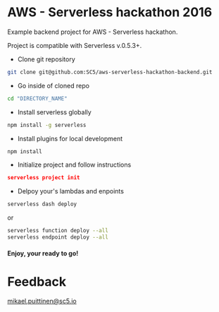 # AWS - Serverless hackathon 2016

Example backend project for AWS - Serverless hackathon.

Project is compatible with Serverless v.0.5.3+.

* Clone git repository
```bash
git clone git@github.com:SC5/aws-serverless-hackathon-backend.git
```

* Go inside of cloned repo
```bash
cd "DIRECTORY_NAME"
```
* Install serverless globally
```bash
npm install -g serverless
```

* Install plugins for local development
```bash
npm install
```

* Initialize project and follow instructions
```json
serverless project init
```

* Delpoy your's lambdas and enpoints
```bash
serverless dash deploy
```
or
```bash
serverless function deploy --all
serverless endpoint deploy --all
```

#### Enjoy, your ready to go!

# Feedback
mikael.puittinen@sc5.io